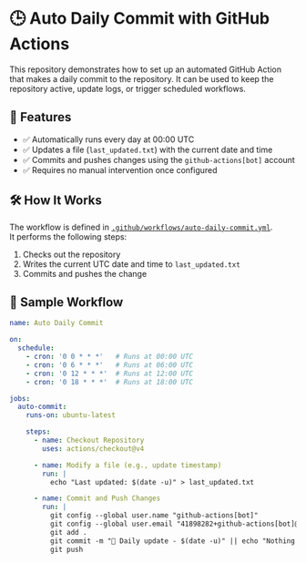 # 🕒 Auto Daily Commit with GitHub Actions

This repository demonstrates how to set up an automated GitHub Action that makes a daily commit to the repository. It can be used to keep the repository active, update logs, or trigger scheduled workflows.

## 🚀 Features

- ✅ Automatically runs every day at 00:00 UTC
- ✅ Updates a file (`last_updated.txt`) with the current date and time
- ✅ Commits and pushes changes using the `github-actions[bot]` account
- ✅ Requires no manual intervention once configured

## 🛠 How It Works

The workflow is defined in [`.github/workflows/auto-daily-commit.yml`](.github/workflows/auto-daily-commit.yml).  
It performs the following steps:

1. Checks out the repository
2. Writes the current UTC date and time to `last_updated.txt`
3. Commits and pushes the change

## 🧾 Sample Workflow

```yaml
name: Auto Daily Commit

on:
  schedule:
    - cron: '0 0 * * *'   # Runs at 00:00 UTC
    - cron: '0 6 * * *'   # Runs at 06:00 UTC
    - cron: '0 12 * * *'  # Runs at 12:00 UTC
    - cron: '0 18 * * *'  # Runs at 18:00 UTC

jobs:
  auto-commit:
    runs-on: ubuntu-latest

    steps:
      - name: Checkout Repository
        uses: actions/checkout@v4

      - name: Modify a file (e.g., update timestamp)
        run: |
          echo "Last updated: $(date -u)" > last_updated.txt

      - name: Commit and Push Changes
        run: |
          git config --global user.name "github-actions[bot]"
          git config --global user.email "41898282+github-actions[bot]@users.noreply.github.com"
          git add .
          git commit -m "🤖 Daily update - $(date -u)" || echo "Nothing to commit"
          git push
